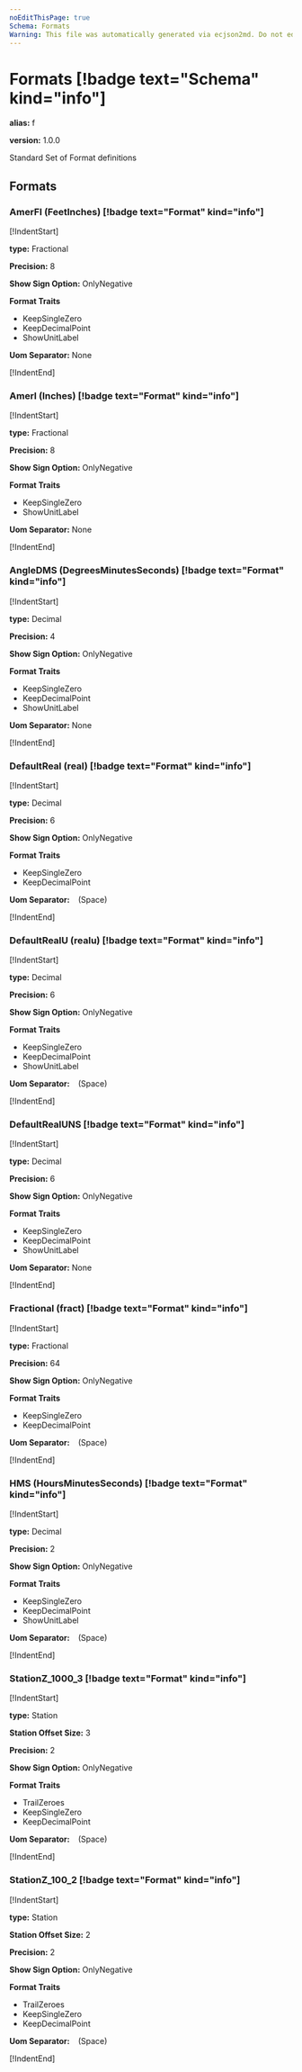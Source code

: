 ```yaml
---
noEditThisPage: true
Schema: Formats
Warning: This file was automatically generated via ecjson2md. Do not edit this file. Any edits made to this file will be overwritten the next time it is generated.
---
```


# Formats [!badge text="Schema" kind="info"]

**alias:** f

**version:** 1.0.0

Standard Set of Format definitions

## Formats

### **AmerFI** (FeetInches) [!badge text="Format" kind="info"]

[!IndentStart]

**type:** Fractional

**Precision:** 8

**Show Sign Option:** OnlyNegative

**Format Traits**
- KeepSingleZero
- KeepDecimalPoint
- ShowUnitLabel

**Uom Separator:** None

[!IndentEnd]
### **AmerI** (Inches) [!badge text="Format" kind="info"]

[!IndentStart]

**type:** Fractional

**Precision:** 8

**Show Sign Option:** OnlyNegative

**Format Traits**
- KeepSingleZero
- ShowUnitLabel

**Uom Separator:** None

[!IndentEnd]
### **AngleDMS** (DegreesMinutesSeconds) [!badge text="Format" kind="info"]

[!IndentStart]

**type:** Decimal

**Precision:** 4

**Show Sign Option:** OnlyNegative

**Format Traits**
- KeepSingleZero
- KeepDecimalPoint
- ShowUnitLabel

**Uom Separator:** None

[!IndentEnd]
### **DefaultReal** (real) [!badge text="Format" kind="info"]

[!IndentStart]

**type:** Decimal

**Precision:** 6

**Show Sign Option:** OnlyNegative

**Format Traits**
- KeepSingleZero
- KeepDecimalPoint

**Uom Separator:** <code> </code> (Space)

[!IndentEnd]
### **DefaultRealU** (realu) [!badge text="Format" kind="info"]

[!IndentStart]

**type:** Decimal

**Precision:** 6

**Show Sign Option:** OnlyNegative

**Format Traits**
- KeepSingleZero
- KeepDecimalPoint
- ShowUnitLabel

**Uom Separator:** <code> </code> (Space)

[!IndentEnd]
### **DefaultRealUNS** [!badge text="Format" kind="info"]

[!IndentStart]

**type:** Decimal

**Precision:** 6

**Show Sign Option:** OnlyNegative

**Format Traits**
- KeepSingleZero
- KeepDecimalPoint
- ShowUnitLabel

**Uom Separator:** None

[!IndentEnd]
### **Fractional** (fract) [!badge text="Format" kind="info"]

[!IndentStart]

**type:** Fractional

**Precision:** 64

**Show Sign Option:** OnlyNegative

**Format Traits**
- KeepSingleZero
- KeepDecimalPoint

**Uom Separator:** <code> </code> (Space)

[!IndentEnd]
### **HMS** (HoursMinutesSeconds) [!badge text="Format" kind="info"]

[!IndentStart]

**type:** Decimal

**Precision:** 2

**Show Sign Option:** OnlyNegative

**Format Traits**
- KeepSingleZero
- KeepDecimalPoint
- ShowUnitLabel

**Uom Separator:** <code> </code> (Space)

[!IndentEnd]
### **StationZ_1000_3** [!badge text="Format" kind="info"]

[!IndentStart]

**type:** Station

**Station Offset Size:** 3

**Precision:** 2

**Show Sign Option:** OnlyNegative

**Format Traits**
- TrailZeroes
- KeepSingleZero
- KeepDecimalPoint

**Uom Separator:** <code> </code> (Space)

[!IndentEnd]
### **StationZ_100_2** [!badge text="Format" kind="info"]

[!IndentStart]

**type:** Station

**Station Offset Size:** 2

**Precision:** 2

**Show Sign Option:** OnlyNegative

**Format Traits**
- TrailZeroes
- KeepSingleZero
- KeepDecimalPoint

**Uom Separator:** <code> </code> (Space)

[!IndentEnd]
